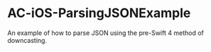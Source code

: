 # AC-iOS-ParsingJSONExample

An example of how to parse JSON using the pre-Swift 4 method of downcasting.